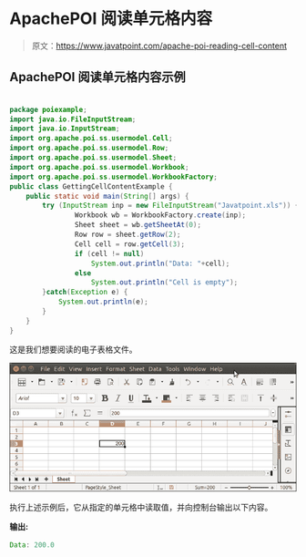 # ApachePOI 阅读单元格内容

> 原文：<https://www.javatpoint.com/apache-poi-reading-cell-content>

## ApachePOI 阅读单元格内容示例

```java

package poiexample;
import java.io.FileInputStream;
import java.io.InputStream;
import org.apache.poi.ss.usermodel.Cell;
import org.apache.poi.ss.usermodel.Row;
import org.apache.poi.ss.usermodel.Sheet;
import org.apache.poi.ss.usermodel.Workbook;
import org.apache.poi.ss.usermodel.WorkbookFactory;
public class GettingCellContentExample {
	public static void main(String[] args) {
		try (InputStream inp = new FileInputStream("Javatpoint.xls")) {
		        Workbook wb = WorkbookFactory.create(inp);
		        Sheet sheet = wb.getSheetAt(0);
		        Row row = sheet.getRow(2);
		        Cell cell = row.getCell(3);
		        if (cell != null)
		        	System.out.println("Data: "+cell);
		        else
		            System.out.println("Cell is empty");
	    }catch(Exception e) {
	    	System.out.println(e);
	    }
	}
}

```

这是我们想要阅读的电子表格文件。

![Apache POI Reading Cell Content](img/36d3a8aca533e0ca53c16a0a150fb3cf.png)

执行上述示例后，它从指定的单元格中读取值，并向控制台输出以下内容。

**输出:**

```java
Data: 200.0

```